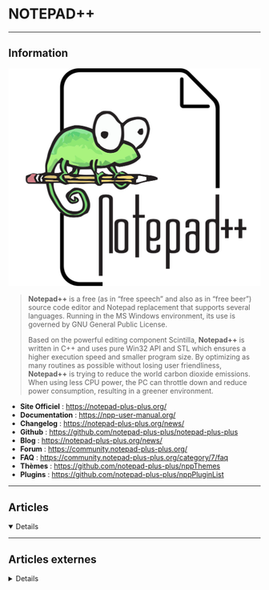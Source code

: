 # NOTEPAD++
----

## <i class="fa-solid fa-hashtag"></i> Information

![Logo](../../_media/apps/notepadpp/notepadpp_logo.svg ':size=250 :no-zoom')


> <i class="fa-solid fa-quote-left"></i> **Notepad++** is a free (as in “free speech” and also as in “free beer”) source code editor and Notepad replacement that supports several languages. Running in the MS Windows environment, its use is governed by GNU General Public License.
>
> Based on the powerful editing component Scintilla, **Notepad++** is written in C++ and uses pure Win32 API and STL which ensures a higher execution speed and smaller program size. By optimizing as many routines as possible without losing user friendliness, **Notepad++** is trying to reduce the world carbon dioxide emissions. When using less CPU power, the PC can throttle down and reduce power consumption, resulting in a greener environment. <i class="fa-solid fa-quote-left fa-rotate-180"></i>


- <i class="fa-solid fa-globe"></i> **Site Officiel** : https://notepad-plus-plus.org/
- <i class="fa-solid fa-book"></i> **Documentation** : https://npp-user-manual.org/
- <i class="fa-solid fa-file-circle-question"></i> **Changelog** : https://notepad-plus-plus.org/news/
- <i class="fa-brands fa-github"></i> **Github** : https://github.com/notepad-plus-plus/notepad-plus-plus
- <i class="fab fa-blogger-b"></i> **Blog** : https://notepad-plus-plus.org/news/
- <i class="fas fa-comments"></i> **Forum** : https://community.notepad-plus-plus.org/
- <i class="far fa-question-circle"></i> **FAQ** : https://community.notepad-plus-plus.org/category/7/faq
- <i class="far fa-calendar-alt"></i> **Thèmes** : https://github.com/notepad-plus-plus/nppThemes
- <i class="fas fa-tools"></i> **Plugins** : https://github.com/notepad-plus-plus/nppPluginList

---

## <i class="fa-regular fa-newspaper"></i> Articles

<details open>

</details>

---

## <i class="fa-solid fa-glasses"></i> Articles externes

<details>

- [Comment comparer deux fichiers avec Notepad+- ?](https://www.it-connect.fr/comment-comparer-deux-fichiers-avec-notepad/)
- [How to edit files using Notepad+- over SSH File Transfer Protocol](https://blog.sleeplessbeastie.eu/2015/07/27/how-to-edit-files-using-notepad-plus-plus-over-ssh-file-transfer-protocol/)
- [How to Install the Notepad+- Plugin Manager and Manage Plugins](https://www.makeuseof.com/tag/notepad-plugin-manager/)
- [How to Make Notepad+- Compare Two Files With a Plugin](https://www.makeuseof.com/tag/notepad-compare-two-files-plugin/)
- [The Ultimate Guide to Notepad+- Keyboard Shortcuts for Windows](https://www.makeuseof.com/notepad-plus-keyboard-shortcuts/)

</details>